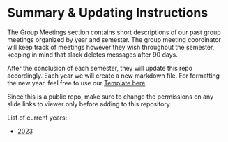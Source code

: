 # Summary & Updating Instructions
The Group Meetings section contains short descriptions of our past group meetings organized by year and semester.  The group meeting coordinator will keep track of meetings however they wish throughout the semester, keeping in mind that slack deletes messages after 90 days. 

After the conclusion of each semester, they will update this repo accordingly.  Each year we will create a new markdown file.  For formatting the new year, feel free to use our [Template here](Template.md).  

Since this is a public repo, make sure to change the permissions on any slide links to viewer only before adding to this repository.

List of current years:

- [2023](2023.md)
